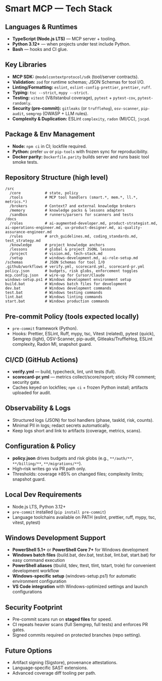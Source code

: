 # Smart MCP — Tech Stack

## Languages & Runtimes
- **TypeScript (Node.js LTS)** — MCP server + tooling.
- **Python 3.12+** — when projects under test include Python.
- **Bash** — hooks and CI glue.

## Key Libraries
- **MCP SDK:** `@modelcontextprotocol/sdk` (tool/server contracts).
- **Validation:** `zod` for runtime schemas; JSON Schemas for tool I/O.
- **Linting/Formatting:** `eslint`, `eslint-config-prettier`, `prettier`, `ruff`.
- **Typing:** `tsc --strict`, `mypy --strict`.
- **Testing:** `vitest` (V8/Istanbul coverage), `pytest` + `pytest-cov`, `pytest-randomly`.
- **Security (pre-commit):** `gitleaks` (or `trufflehog`), `osv-scanner`, `pip-audit`, `semgrep` (OWASP + LLM rules).
- **Complexity & Duplication:** ESLint `complexity`, `radon` (MI/CC), `jscpd`.

## Package & Env Management
- **Node:** `npm ci` in CI; lockfile required.
- **Python:** prefer `uv` or `pip-tools` with frozen sync for reproducibility.
- **Docker parity:** `Dockerfile.parity` builds server and runs basic tool smoke tests.

## Repository Structure (high level)
```
/src
  /core           # state, policy
  /tools          # MCP tool handlers (smart.*, mem.*, ll.*, metrics.*)
  /brokers        # Context7 and external knowledge brokers
  /memory         # knowledge packs & lessons adapters
  /sandbox        # runners/parsers for scanners and tests
/docs
  /roles          # ai-augmented-developer.md, product-strategist.md, ai-operations-engineer.md, ux-product-designer.md, ai-quality-assurance-engineer.md
  /rules          # arch_guidelines.md, coding_standards.md, test_strategy.md
  /knowledge      # project knowledge anchors
  /lessons        # global & project JSONL lessons
  /project        # vision.md, tech-stack.md
  /setup          # windows-development.md, ai-role-setup.md
/schemas          # JSON Schemas for tool I/O
.github/workflows # verify.yml, scorecard.yml, scorecard-pr.yml
policy.json       # budgets, risk globs, enforcement toggles
mcp.config.json   # wire-up for Cursor/Claude
windows-setup.ps1 # Windows development environment setup
build.bat         # Windows batch files for development
dev.bat           # Windows development commands
test.bat          # Windows testing commands
lint.bat          # Windows linting commands
start.bat         # Windows production commands
```

## Pre-commit Policy (tools expected locally)
- `pre-commit` framework (Python).
- Hooks: Prettier, ESLint, Ruff, mypy, tsc, Vitest (related), pytest (quick), Semgrep (light), OSV-Scanner, pip-audit, Gitleaks/TruffleHog, ESLint complexity, Radon MI, snapshot guard.

## CI/CD (GitHub Actions)
- **verify.yml** — build, typecheck, lint, unit tests (full).
- **scorecard-pr.yml** — metrics collect/score/report; sticky PR comment; security gate.
- Caches keyed on lockfiles; `npm ci` + frozen Python install; artifacts uploaded for audit.

## Observability & Logs
- Structured logs (JSON) for tool handlers (phase, taskId, risk, counts).
- Minimal PII in logs; redact secrets automatically.
- Keep logs short and link to artifacts (coverage, metrics, scans).

## Configuration & Policy
- **policy.json** drives budgets and risk globs (e.g., `**/auth/**`, `**/billing/**`, `**/migrations/**`).
- High‑risk writes go via PR path only.
- Thresholds: coverage ≥85% on changed files; complexity limits; snapshot guard.

## Local Dev Requirements
- Node.js LTS, Python 3.12+
- `pre-commit` installed (`pip install pre-commit`)
- Language toolchains available on PATH (eslint, prettier, ruff, mypy, tsc, vitest, pytest)

## Windows Development Support
- **PowerShell 5.1+** or **PowerShell Core 7+** for Windows development
- **Windows batch files** (build.bat, dev.bat, test.bat, lint.bat, start.bat) for easy command execution
- **PowerShell aliases** (tbuild, tdev, ttest, tlint, tstart, trole) for convenient development workflow
- **Windows-specific setup** (windows-setup.ps1) for automatic environment configuration
- **VS Code integration** with Windows-optimized settings and launch configurations

## Security Footprint
- Pre-commit scans run on **staged files** for speed.
- CI repeats heavier scans (full Semgrep, full tests) and enforces PR gates.
- Signed commits required on protected branches (repo setting).

## Future Options
- Artifact signing (Sigstore), provenance attestations.
- Language-specific SAST extensions.
- Advanced coverage diff tooling per path.
